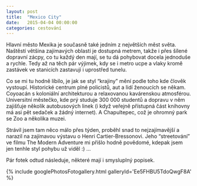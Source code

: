 ```yaml
---
layout: post
title:  "Mexico City"
date:   2015-04-04 00:00:00
categories: cestování
---
```


Hlavní město Mexika je současně také jedním z největších měst světa. Naštěstí většina zajímavých oblastí je dostupná metrem, takže i přes šílené dopravní zácpy, co tu každý den mají, se tu dá pohybovat docela jednoduše a rychle. Tedy až na těch pár výjimek, kdy se i metro ucpe a vlaky kromě zastávek ve stanicích zastavují i uprostřed tunelu.

Co se mi tu hodně líbilo, je jak se styl “krajiny” mění podle toho kde člověk vystoupí. Historické centrum plné policistů, aut a lidí ženoucích se někam. Coyoacán s koloniální architekturou a relaxovanou kavárenskou atmosférou. Universitní městečko, kde prý studuje 300 000 studentů a dopravu v něm zajišťuje několik autobusových linek (i když veřejně přístupná část knihovny má asi pět sedaček a žádný internet). A Chapultepec, což je ohromný park se Zoo a několika muzei.

Strávil jsem tam něco málo přes týden, proběhl snad to nejzajímavější a narazil na zajímavou výstavu o Henri Cartier-Bressonovi. Jeho “streetování” ve filmu The Modern Adventure mi přišlo hodně povědomé, kdepak jsem jen tenhle styl pohybu už viděl :) …

Pár fotek odtud následuje, některé mají i smysluplný popisek.

{% include googlePhotosFotogallery.html galleryId='Ee5FHBU5TdoQwgF8A' %}
